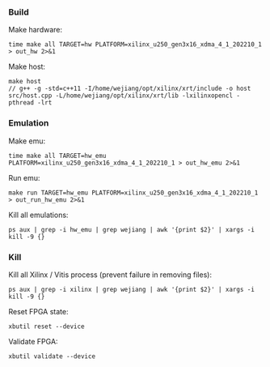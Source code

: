 
### Build

Make hardware: 

```
time make all TARGET=hw PLATFORM=xilinx_u250_gen3x16_xdma_4_1_202210_1 > out_hw 2>&1
```

Make host:

```
make host
// g++ -g -std=c++11 -I/home/wejiang/opt/xilinx/xrt/include -o host src/host.cpp -L/home/wejiang/opt/xilinx/xrt/lib -lxilinxopencl -pthread -lrt
```

### Emulation

Make emu:

```
time make all TARGET=hw_emu PLATFORM=xilinx_u250_gen3x16_xdma_4_1_202210_1 > out_hw_emu 2>&1
```

Run emu:

```
make run TARGET=hw_emu PLATFORM=xilinx_u250_gen3x16_xdma_4_1_202210_1  > out_run_hw_emu 2>&1
```

Kill all emulations:

```
ps aux | grep -i hw_emu | grep wejiang | awk '{print $2}' | xargs -i kill -9 {}  
```

### Kill

Kill all Xilinx / Vitis process (prevent failure in removing files):

```
ps aux | grep -i xilinx | grep wejiang | awk '{print $2}' | xargs -i kill -9 {}  
```

Reset FPGA state:

```
xbutil reset --device
```

Validate FPGA:

```
xbutil validate --device
```